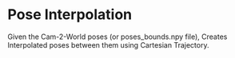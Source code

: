 # Pose Interpolation

Given the Cam-2-World poses (or poses_bounds.npy file), Creates Interpolated poses between them using Cartesian Trajectory.

  

